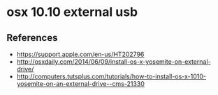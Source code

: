 # osx 10.10 external usb

## References
* https://support.apple.com/en-us/HT202796
* http://osxdaily.com/2014/06/09/install-os-x-yosemite-on-external-drive/
* http://computers.tutsplus.com/tutorials/how-to-install-os-x-1010-yosemite-on-an-external-drive--cms-21330


